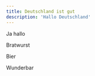```yaml
---
title: Deutschland ist gut
description: 'Hallo Deutschland'
---
```


Ja hallo

Bratwurst

Bier

Wunderbar
